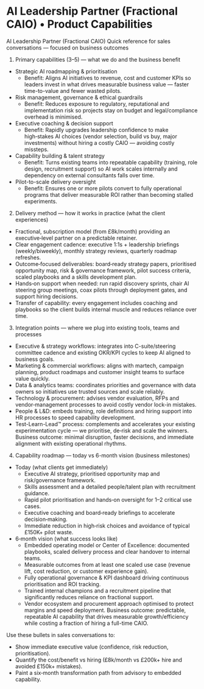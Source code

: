 # AI Leadership Partner (Fractional CAIO) • Product Capabilities

AI Leadership Partner (Fractional CAIO)
Quick reference for sales conversations — focused on business outcomes

1) Primary capabilities (3–5) — what we do and the business benefit
- Strategic AI roadmapping & prioritisation
  - Benefit: Aligns AI initiatives to revenue, cost and customer KPIs so leaders invest in what drives measurable business value — faster time-to-value and fewer wasted pilots.
- Risk management, governance & ethical guardrails
  - Benefit: Reduces exposure to regulatory, reputational and implementation risk so projects stay on budget and legal/compliance overhead is minimised.
- Executive coaching & decision support
  - Benefit: Rapidly upgrades leadership confidence to make high‑stakes AI choices (vendor selection, build vs buy, major investments) without hiring a costly CAIO — avoiding costly missteps.
- Capability building & talent strategy
  - Benefit: Turns existing teams into repeatable capability (training, role design, recruitment support) so AI work scales internally and dependency on external consultants falls over time.
- Pilot-to-scale delivery oversight
  - Benefit: Ensures one or more pilots convert to fully operational programs that deliver measurable ROI rather than becoming stalled experiments.

2) Delivery method — how it works in practice (what the client experiences)
- Fractional, subscription model (from £8k/month) providing an executive‑level partner on a predictable retainer.
- Clear engagement cadence: executive 1:1s + leadership briefings (weekly/biweekly), monthly strategy reviews, quarterly roadmap refreshes.
- Outcome‑focused deliverables: board‑ready strategy papers, prioritised opportunity map, risk & governance framework, pilot success criteria, scaled playbooks and a skills development plan.
- Hands‑on support when needed: run rapid discovery sprints, chair AI steering group meetings, coax pilots through deployment gates, and support hiring decisions.
- Transfer of capability: every engagement includes coaching and playbooks so the client builds internal muscle and reduces reliance over time.

3) Integration points — where we plug into existing tools, teams and processes
- Executive & strategy workflows: integrates into C-suite/steering committee cadence and existing OKR/KPI cycles to keep AI aligned to business goals.
- Marketing & commercial workflows: aligns with martech, campaign planning, product roadmaps and customer insight teams to surface value quickly.
- Data & analytics teams: coordinates priorities and governance with data owners so initiatives use trusted sources and scale reliably.
- Technology & procurement: advises vendor evaluation, RFPs and vendor‑management processes to avoid costly vendor lock-in mistakes.
- People & L&D: embeds training, role definitions and hiring support into HR processes to speed capability development.
- Test-Learn-Lead™ process: complements and accelerates your existing experimentation cycle — we prioritise, de‑risk and scale the winners.
Business outcome: minimal disruption, faster decisions, and immediate alignment with existing operational rhythms.

4) Capability roadmap — today vs 6-month vision (business milestones)
- Today (what clients get immediately)
  - Executive AI strategy, prioritised opportunity map and risk/governance framework.
  - Skills assessment and a detailed people/talent plan with recruitment guidance.
  - Rapid pilot prioritisation and hands‑on oversight for 1–2 critical use cases.
  - Executive coaching and board‑ready briefings to accelerate decision‑making.
  - Immediate reduction in high‑risk choices and avoidance of typical £150K+ pilot waste.
- 6‑month vision (what success looks like)
  - Embedded operating model or Center of Excellence: documented playbooks, scaled delivery process and clear handover to internal teams.
  - Measurable outcomes from at least one scaled use case (revenue lift, cost reduction, or customer experience gain).
  - Fully operational governance & KPI dashboard driving continuous prioritisation and ROI tracking.
  - Trained internal champions and a recruitment pipeline that significantly reduces reliance on fractional support.
  - Vendor ecosystem and procurement approach optimised to protect margins and speed deployment.
Business outcome: predictable, repeatable AI capability that drives measurable growth/efficiency while costing a fraction of hiring a full-time CAIO.

Use these bullets in sales conversations to:
- Show immediate executive value (confidence, risk reduction, prioritisation).
- Quantify the cost/benefit vs hiring (£8k/month vs £200k+ hire and avoided £150k+ mistakes).
- Paint a six‑month transformation path from advisory to embedded capability.
